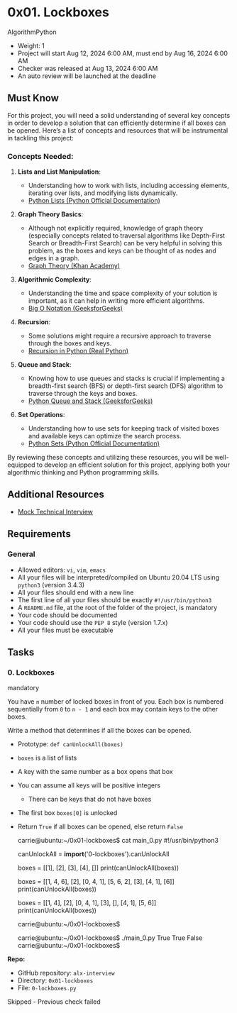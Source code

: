 0x01. Lockboxes
===============

AlgorithmPython

*   Weight: 1
*   Project will start Aug 12, 2024 6:00 AM, must end by Aug 16, 2024 6:00 AM
*   Checker was released at Aug 13, 2024 6:00 AM
*   An auto review will be launched at the deadline

Must Know
---------

For this project, you will need a solid understanding of several key concepts in order to develop a solution that can efficiently determine if all boxes can be opened. Here’s a list of concepts and resources that will be instrumental in tackling this project:

### Concepts Needed:

1.  **Lists and List Manipulation**:
    
    *   Understanding how to work with lists, including accessing elements, iterating over lists, and modifying lists dynamically.
    *   [Python Lists (Python Official Documentation)](/rltoken/TtGNy9p1p1d0O5G1rdY1Aw "Python Lists (Python Official Documentation)")
2.  **Graph Theory Basics**:
    
    *   Although not explicitly required, knowledge of graph theory (especially concepts related to traversal algorithms like Depth-First Search or Breadth-First Search) can be very helpful in solving this problem, as the boxes and keys can be thought of as nodes and edges in a graph.
    *   [Graph Theory (Khan Academy)](/rltoken/eVcYI8g-6nF0Na46xnRdhw "Graph Theory (Khan Academy)")
3.  **Algorithmic Complexity**:
    
    *   Understanding the time and space complexity of your solution is important, as it can help in writing more efficient algorithms.
    *   [Big O Notation (GeeksforGeeks)](/rltoken/01qym1qAJUkLrb47PvqnKg "Big O Notation (GeeksforGeeks)")
4.  **Recursion**:
    
    *   Some solutions might require a recursive approach to traverse through the boxes and keys.
    *   [Recursion in Python (Real Python)](/rltoken/zpEuvv0l9EHohIx-HwiAAA "Recursion in Python (Real Python)")
5.  **Queue and Stack**:
    
    *   Knowing how to use queues and stacks is crucial if implementing a breadth-first search (BFS) or depth-first search (DFS) algorithm to traverse through the keys and boxes.
    *   [Python Queue and Stack (GeeksforGeeks)](/rltoken/CQLm4RJrdwyo2DAcNCtwIA "Python Queue and Stack (GeeksforGeeks)")
6.  **Set Operations**:
    
    *   Understanding how to use sets for keeping track of visited boxes and available keys can optimize the search process.
    *   [Python Sets (Python Official Documentation)](/rltoken/zkmtaPqAbKyxx41kRw7ulA "Python Sets (Python Official Documentation)")

By reviewing these concepts and utilizing these resources, you will be well-equipped to develop an efficient solution for this project, applying both your algorithmic thinking and Python programming skills.

Additional Resources
--------------------

*   [Mock Technical Interview](/rltoken/TJ0FJhWeEGolIqMpwBn7Pg "Mock Technical Interview")

Requirements
------------

### General

*   Allowed editors: `vi`, `vim`, `emacs`
*   All your files will be interpreted/compiled on Ubuntu 20.04 LTS using `python3` (version 3.4.3)
*   All your files should end with a new line
*   The first line of all your files should be exactly `#!/usr/bin/python3`
*   A `README.md` file, at the root of the folder of the project, is mandatory
*   Your code should be documented
*   Your code should use the `PEP 8` style (version 1.7.x)
*   All your files must be executable

Tasks
-----

### 0\. Lockboxes

mandatory

You have `n` number of locked boxes in front of you. Each box is numbered sequentially from `0` to `n - 1` and each box may contain keys to the other boxes.

Write a method that determines if all the boxes can be opened.

*   Prototype: `def canUnlockAll(boxes)`
*   `boxes` is a list of lists
*   A key with the same number as a box opens that box
*   You can assume all keys will be positive integers
    *   There can be keys that do not have boxes
*   The first box `boxes[0]` is unlocked
*   Return `True` if all boxes can be opened, else return `False`

    carrie@ubuntu:~/0x01-lockboxes$ cat main_0.py
    #!/usr/bin/python3
    
    canUnlockAll = __import__('0-lockboxes').canUnlockAll
    
    boxes = [[1], [2], [3], [4], []]
    print(canUnlockAll(boxes))
    
    boxes = [[1, 4, 6], [2], [0, 4, 1], [5, 6, 2], [3], [4, 1], [6]]
    print(canUnlockAll(boxes))
    
    boxes = [[1, 4], [2], [0, 4, 1], [3], [], [4, 1], [5, 6]]
    print(canUnlockAll(boxes))
    
    carrie@ubuntu:~/0x01-lockboxes$
    

    carrie@ubuntu:~/0x01-lockboxes$ ./main_0.py
    True
    True
    False
    carrie@ubuntu:~/0x01-lockboxes$
    

**Repo:**

*   GitHub repository: `alx-interview`
*   Directory: `0x01-lockboxes`
*   File: `0-lockboxes.py`


Skipped - Previous check failed
